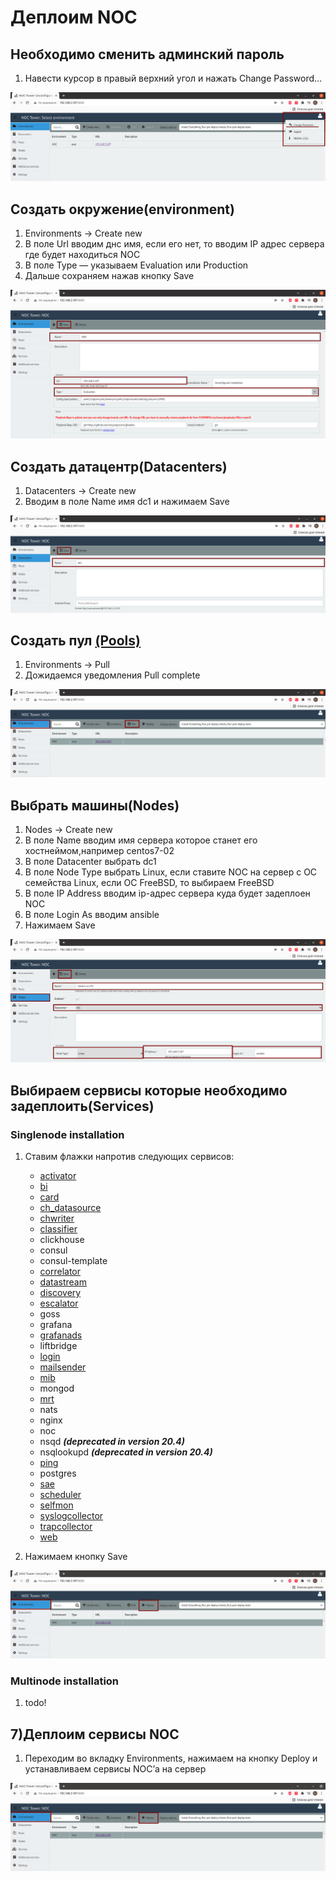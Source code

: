 # Деплоим NOC

## Необходимо сменить админский пароль

1. Навести курсор в правый верхний угол и нажать Change Password…

![](./img/1.png)

## Cоздать окружение(environment)

1. Environments → Create new
2. В поле Url вводим днс имя, если его нет, то вводим IP адрес  сервера где будет находиться NOC
3. В поле Type — указываем Evaluation или Production  
4. Дальше сохраняем нажав кнопку Save

![](./img/2.png)

## Создать датацентр(Datacenters)

1. Datacenters → Create new
2. Вводим в поле Name имя dc1 и нажимаем Save

![](./img/3.png)

## Создать пул [(Pools)](https://code.getnoc.com/noc/noc/-/edit/master/docs/en/docs/user/reference/concepts/pool/index.md)

1. Environments → Pull
2. Дожидаемся уведомления Pull complete

![](./img/4.png)

## Выбрать машины(Nodes)

1. Nodes → Create new
2. В поле Name вводим имя сервера которое станет его хостнеймом,например centos7-02
3. В поле Datacenter выбрать dc1
4. В поле Node Type выбрать Linux, если ставите NOC на сервер с ОС семейства Linux, если ОС FreeBSD, то выбираем FreeBSD
5. В поле IP Address вводим ip-адрес сервера куда будет задеплоен NOC
6. В поле Login As вводим ansible
7. Нажимаем Save

![](./img/5.png)

## Выбираем сервисы которые необходимо задеплоить(Services)

### Singlenode installation

1. Ставим флажки напротив следующих сервисов:
	* [activator](https://docs.getnoc.com/master/en/admin/reference/services/activator/)
	* [bi](https://docs.getnoc.com/master/en/admin/reference/services/bi/)
	* [card](https://docs.getnoc.com/master/en/admin/reference/services/card/)
	* [ch_datasource](https://docs.getnoc.com/master/en/admin/reference/services/datasource/)
	* [chwriter](https://docs.getnoc.com/master/en/admin/reference/services/chwriter/)
	* [classifier](https://docs.getnoc.com/master/en/admin/reference/services/classifier/)
	* clickhouse
	* consul
	* consul-template
	* [correlator](https://docs.getnoc.com/master/en/admin/reference/services/correlator/)
	* [datastream](https://docs.getnoc.com/master/en/admin/reference/services/datastream/)
	* [discovery](https://docs.getnoc.com/master/en/admin/reference/services/discovery/)
	* [escalator](https://docs.getnoc.com/master/en/admin/reference/services/escalator/)
	* goss
	* grafana
	* [grafanads](https://docs.getnoc.com/master/en/admin/reference/services/grafanads/)
	* liftbridge
	* [login](https://docs.getnoc.com/master/en/admin/reference/services/login/)
	* [mailsender](https://docs.getnoc.com/master/en/admin/reference/services/mailsender/)
	* [mib](https://docs.getnoc.com/master/en/admin/reference/services/mib/)
	* mongod
	* [mrt](https://docs.getnoc.com/master/en/admin/reference/services/mrt/)
	* nats
	* nginx
	* noc
	* nsqd **_(deprecated in version 20.4)_**
	* nsqlookupd **_(deprecated in version 20.4)_**
	* [ping](https://docs.getnoc.com/master/en/admin/reference/services/ping)
	* postgres
	* [sae](https://docs.getnoc.com/master/en/admin/reference/services/sae/)
	* [scheduler](https://docs.getnoc.com/master/en/admin/reference/services/scheduler/)
	* [selfmon](https://docs.getnoc.com/master/en/admin/reference/services/selfmon/)
	* [syslogcollector](https://docs.getnoc.com/master/en/admin/reference/services/syslogcollector/)
	* [trapcollector](https://docs.getnoc.com/master/en/admin/reference/services/trapcollector/)
	* [web](https://docs.getnoc.com/master/en/admin/reference/services/web/)

2. Нажимаем кнопку Save

![](./img/6.png)

### Multinode installation

1. todo!

## 7)Деплоим сервисы NOC

1. Переходим во вкладку Environments, нажимаем на кнопку Deploy и устанавливаем сервисы NOC’а на сервер

![](./img/7.png)
